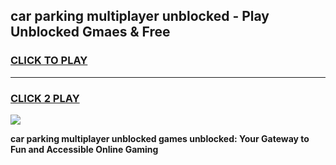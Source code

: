 
## car parking multiplayer unblocked - Play Unblocked Gmaes & Free
<h3>
<a href="https://news.freeplayer.one?title=car_parking_multiplayer_unblocked&ref=23F">CLICK TO PLAY</a></h3>
<hr>

<h3>
<a href="https://news.freeplayer.one?title=car_parking_multiplayer_unblocked&ref=23F">CLICK 2 PLAY</a>
  
</h3>

<a href="https://news.freeplayer.one?title=car_parking_multiplayer_unblocked&ref=23F/"><img src="https://clearcache.store/games.png"></a>


**car parking multiplayer unblocked games unblocked: Your Gateway to Fun and Accessible Online Gaming**
